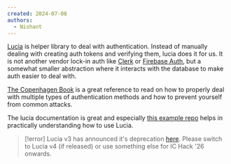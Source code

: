 ```yaml
---
created: 2024-07-08
authors:
  - Nishant
---
```

[Lucia](https://lucia-auth.com/) is helper library to deal with authentication. Instead of manually dealing with creating auth tokens and verifying them, lucia does it for us. It is not another vendor lock-in auth like [Clerk](https://clerk.com/) or [Firebase Auth](https://firebase.google.com/docs/auth), but a somewhat smaller abstraction where it interacts with the database to make auth easier to deal with.

[The Copenhagen Book](https://thecopenhagenbook.com/) is a great reference to read on how to properly deal with multiple types of authentication methods and how to prevent yourself from common attacks.

The lucia documentation is great and especially [this example repo](https://github.com/lucia-auth/examples/tree/main/hono/username-and-password) helps in practically understanding how to use Lucia.

> [!error]
> Lucia v3 has announced it's deprecation [here](https://github.com/lucia-auth/lucia/discussions/1714). Please switch to Lucia v4 (if released) or use something else for IC Hack '26 onwards.
